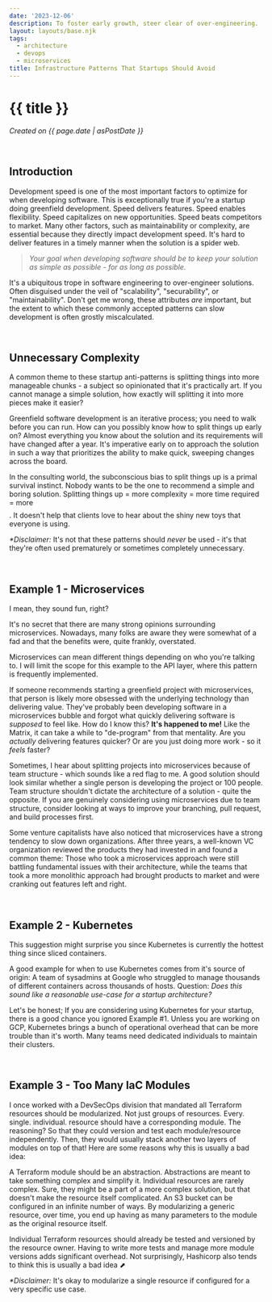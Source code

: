 ```yaml
---
date: '2023-12-06'
description: To foster early growth, steer clear of over-engineering.
layout: layouts/base.njk
tags:
  - architecture
  - devops
  - microservices
title: Infrastructure Patterns That Startups Should Avoid
---
```


# {{ title }}
_Created on {{ page.date | asPostDate }}_

&nbsp;
## Introduction
Development speed is one of the most important factors to optimize for when developing software. This is exceptionally true if you're a startup doing greenfield development. Speed delivers features. Speed enables flexibility. Speed capitalizes on new opportunities. Speed beats competitors to market. Many other factors, such as maintainability or complexity, are essential because they directly impact development speed. It's hard to deliver features in a timely manner when the solution is a spider web.

> _Your goal when developing software should be to keep your solution as simple as possible - for as long as possible._

It's a ubiquitous trope in software engineering to over-engineer solutions. Often disguised under the veil of "scalability", "securability", or "maintainability". Don't get me wrong, these attributes _are_ important, but the extent to which these commonly accepted patterns can slow development is often grostly miscalculated.


&nbsp;
## Unnecessary Complexity
A common theme to these startup anti-patterns is splitting things into more manageable chunks - a subject so opinionated that it's practically art. If you cannot manage a simple solution, how exactly will splitting it into more pieces make it easier?

Greenfield software development is an iterative process; you need to walk before you can run. How can you possibly know how to split things up early on? Almost everything you know about the solution and its requirements will have changed after a year. It's imperative early on to approach the solution in such a way that prioritizes the ability to make quick, sweeping changes across the board.

In the consulting world, the subconscious bias to split things up is a primal survival instinct. Nobody wants to be the one to recommend a simple and boring solution. Splitting things up = more complexity = more time required = more $$$$. It doesn't help that clients love to hear about the shiny new toys that everyone is using.

_*Disclaimer:_ It's not that these patterns should _never_ be used - it's that they're often used prematurely or sometimes completely unnecessary.


&nbsp;
## Example 1 - Microservices
I mean, they sound fun, right?

It's no secret that there are many strong opinions surrounding microservices. Nowadays, many folks are aware they were somewhat of a fad and that the benefits were, quite frankly, overstated.

Microservices can mean different things depending on who you're talking to. I will limit the scope for this example to the API layer, where this pattern is frequently implemented.

If someone recommends starting a greenfield project with microservices, that person is likely more obsessed with the underlying technology than delivering value. They've probably been developing software in a microservices bubble and forgot what quickly delivering software is _supposed_ to feel like. How do I know this? __It's happened to me!__ Like the Matrix, it can take a while to "de-program" from that mentality. Are you _actually_ delivering features quicker? Or are you just doing more work - so it _feels_ faster?

Sometimes, I hear about splitting projects into microservices because of team structure - which sounds like a red flag to me. A good solution should look similar whether a single person is developing the project or 100 people. Team structure shouldn't dictate the architecture of a solution - quite the opposite. If you are genuinely considering using microservices due to team structure, consider looking at ways to improve your branching, pull request, and build processes first.

Some venture capitalists have also noticed that microservices have a strong tendency to slow down organizations. After three years, a well-known VC organization reviewed the products they had invested in and found a common theme: Those who took a microservices approach were still battling fundamental issues with their architecture, while the teams that took a more monolithic approach had brought products to market and were cranking out features left and right.


&nbsp;
## Example 2 - Kubernetes
This suggestion might surprise you since Kubernetes is currently the hottest thing since sliced containers.

A good example for when to use Kubernetes comes from it's source of origin: A team of sysadmins at Google who struggled to manage thousands of different containers across thousands of hosts. Question: _Does this sound like a reasonable use-case for a startup architecture?_

Let's be honest; If you are considering using Kubernetes for your startup, there is a good chance you ignored Example #1. Unless you are working on GCP, Kubernetes brings a bunch of operational overhead that can be more trouble than it's worth. Many teams need dedicated individuals to maintain their clusters.

&nbsp;
## Example 3 - Too Many IaC Modules
I once worked with a DevSecOps division that mandated all Terraform resources should be modularized. Not just groups of resources. Every. single. individual. resource should have a corresponding module. The reasoning? So that they could version and test each module/resource independently. Then, they would usually stack another two layers of modules on top of that! Here are some reasons why this is usually a bad idea:

A Terraform module should be an abstraction. Abstractions are meant to take something complex and simplify it. Individual resources are rarely complex. Sure, they might be a part of a more complex solution, but that doesn't make the resource itself complicated. An S3 bucket can be configured in an infinite number of ways. By modularizing a generic resource, over time, you end up having as many parameters to the module as the original resource itself.

Individual Terraform resources should already be tested and versioned by the resource owner. Having to write more tests and manage more module versions adds significant overhead. Not surprisingly, Hashicorp also tends to think this is usually a bad idea <a href="https://developer.hashicorp.com/terraform/language/modules/develop#when-to-write-a-module" target="_blank" style="text-decoration:none">&#11016;</a>

_*Disclaimer:_ It's okay to modularize a single resource if configured for a very specific use case.
